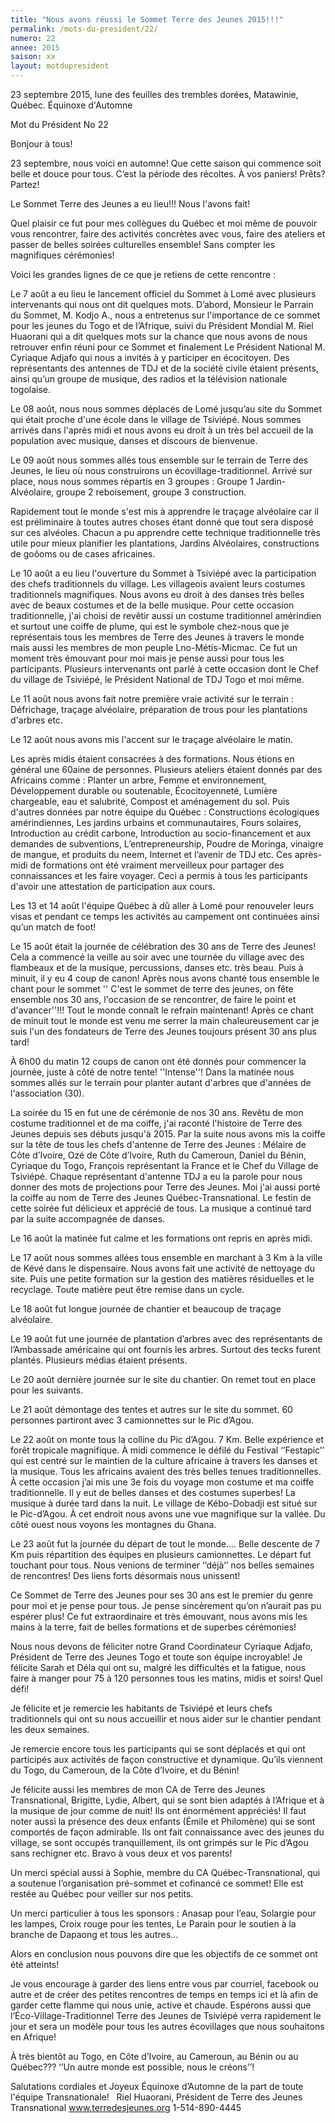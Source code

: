 ```yaml
---
title: "Nous avons réussi le Sommet Terre des Jeunes 2015!!!"
permalink: /mots-du-president/22/
numero: 22
annee: 2015
saison: xx
layout: motdupresident
---
```

23 septembre 2015, lune des feuilles des trembles dorées, Matawinie, Québec.
Équinoxe d'Automne

Mot du Président No 22

Bonjour à tous!

23 septembre, nous voici en automne! Que cette saison qui commence soit belle et douce pour tous. C’est la période des récoltes. À vos paniers! Prêts? Partez!

Le Sommet Terre des Jeunes a eu lieu!!! Nous l'avons fait!

Quel plaisir ce fut pour mes collègues du Québec et moi même de pouvoir vous rencontrer, faire des activités concrètes avec vous, faire des ateliers et passer de belles soirées culturelles ensemble! Sans compter les magnifiques cérémonies!

Voici les grandes lignes de ce que je retiens de cette rencontre :

Le 7 août a eu lieu le lancement officiel du Sommet à Lomé avec plusieurs intervenants qui nous ont dit quelques mots. D’abord, Monsieur le Parrain du Sommet, M. Kodjo A., nous a entretenus sur l'importance de ce sommet pour les jeunes du Togo et de l’Afrique, suivi du Président Mondial M. Riel Huaorani qui a dit quelques mots sur la chance que nous avons de nous retrouver enfin réuni pour ce Sommet et finalement Le Président National M. Cyriaque Adjafo qui nous a invités à y participer en écocitoyen. Des représentants des antennes de TDJ et de la société civile étaient présents, ainsi qu’un groupe de musique, des radios et la télévision nationale togolaise.

Le 08 août, nous nous sommes déplacés de Lomé jusqu’au site du Sommet qui était proche d'une école dans le village de Tsiviépé. Nous sommes arrivés dans l'après midi et nous avons eu droit à un très bel accueil de la population avec musique, danses et discours de bienvenue.

Le 09 août nous sommes allés tous ensemble sur le terrain de Terre des Jeunes, le lieu où nous construirons un écovillage-traditionnel. Arrivé sur place, nous nous sommes répartis en 3 groupes : Groupe 1 Jardin-Alvéolaire, groupe 2 reboisement, groupe 3 construction.

Rapidement tout le monde s'est mis à apprendre le traçage alvéolaire car il est préliminaire à toutes autres choses étant donné que tout sera disposé sur ces alvéoles. Chacun a pu apprendre cette technique traditionnelle très utile pour mieux planifier les plantations, Jardins Alvéolaires, constructions de goôoms ou de cases africaines.

Le 10 août a eu lieu l'ouverture du Sommet à Tsiviépé avec la participation des chefs traditionnels du village. Les villageois avaient leurs costumes traditionnels magnifiques. Nous avons eu droit à des danses très belles avec de beaux costumes et de la belle musique. Pour cette occasion traditionnelle, j'ai choisi de revêtir aussi un costume traditionnel amérindien et surtout une coiffe de plume, qui est le symbole chez-nous que je représentais tous les membres de Terre des Jeunes à travers le monde mais aussi les membres de mon peuple Lno-Métis-Micmac. Ce fut un moment très émouvant pour moi mais je pense aussi pour tous les participants. Plusieurs intervenants ont parlé à cette occasion dont le Chef du village de Tsiviépé, le Président National de TDJ Togo et moi même.

Le 11 août nous avons fait notre première vraie activité sur le terrain : Défrichage, traçage alvéolaire, préparation de trous pour les plantations d'arbres etc.

Le 12 août nous avons mis l'accent sur le traçage alvéolaire le matin.

Les après midis étaient consacrées à des formations. Nous étions en général une 60aine de personnes. Plusieurs ateliers étaient donnés par des Africains comme : Planter un arbre, Femme et environnement, Développement durable ou soutenable, Écocitoyenneté, Lumière chargeable, eau et salubrité, Compost et aménagement du sol. Puis d'autres données par notre équipe du Québec : Constructions écologiques amérindiennes, Les jardins urbains et communautaires, Fours solaires, Introduction au crédit carbone, Introduction au socio-financement et aux demandes de subventions, L’entrepreneurship, Poudre de Moringa, vinaigre de mangue, et produits du neem, Internet et l’avenir de TDJ etc. Ces après-midi de formations ont été vraiment merveilleux pour partager des connaissances et les faire voyager. Ceci a permis à tous les participants d'avoir une attestation de participation aux cours.

Les 13 et 14 août l'équipe Québec à dû aller à Lomé pour renouveler leurs visas et pendant ce temps les activités au campement ont continuées ainsi qu’un match de foot!

Le 15 août était la journée de célébration des 30 ans de Terre des Jeunes! Cela a commencé la veille au soir avec une tournée du village avec des flambeaux et de la musique, percussions, danses etc. très beau. Puis à minuit, il y eu 4 coup de canon! Après nous avons chanté tous ensemble le chant pour le sommet '' C'est le sommet de terre des jeunes, on fête ensemble nos 30 ans, l'occasion de se rencontrer, de faire le point et d'avancer''!!! Tout le monde connaît le refrain maintenant! Après ce chant de minuit tout le monde est venu me serrer la main chaleureusement car je suis l'un des fondateurs de Terre des Jeunes toujours présent 30 ans plus tard!

À 6h00 du matin 12 coups de canon ont été donnés pour commencer la journée, juste à côté de notre tente! ''Intense''! Dans la matinée nous sommes allés sur le terrain pour planter autant d'arbres que d'années de l'association (30).

La soirée du 15 en fut une de cérémonie de nos 30 ans. Revêtu de mon costume traditionnel et de ma coiffe, j'ai raconté l'histoire de Terre des Jeunes depuis ses débuts jusqu'à 2015. Par la suite nous avons mis la coiffe sur la tête de tous les chefs d'antenne de Terre des Jeunes : Mélaire de Côte d’Ivoire, Ozé de Côte d’Ivoire, Ruth du Cameroun, Daniel du Bénin, Cyriaque du Togo, François représentant la France et le Chef du Village de Tsiviépé. Chaque représentant d'antenne TDJ a eu la parole pour nous donner des mots de projections pour Terre des Jeunes. Moi j'ai aussi porté la coiffe au nom de Terre des Jeunes Québec-Transnational. Le festin de cette soirée fut délicieux et apprécié de tous. La musique a continué tard par la suite accompagnée de danses.

Le 16 août la matinée fut calme et les formations ont repris en après midi.

Le 17 août nous sommes allées tous ensemble en marchant à 3 Km à la ville de Kévé dans le dispensaire. Nous avons fait une activité de nettoyage du site. Puis une petite formation sur la gestion des matières résiduelles et le recyclage. Toute matière peut être remise dans un cycle.

Le 18 août fut longue journée de chantier et beaucoup de traçage alvéolaire.

Le 19 août fut une journée de plantation d’arbres avec des représentants de l’Ambassade américaine qui ont fournis les arbres. Surtout des tecks furent plantés. Plusieurs médias étaient présents.

Le 20 août dernière journée sur le site du chantier. On remet tout en place pour les suivants.

Le 21 août démontage des tentes et autres sur le site du sommet. 60 personnes partiront avec 3 camionnettes sur le Pic d’Agou.

Le 22 août on monte tous la colline du Pic d’Agou. 7 Km. Belle expérience et forêt tropicale magnifique. À midi commence le défilé du Festival ‘’Festapic’’ qui est centré sur le maintien de la culture africaine à travers les danses et la musique. Tous les africains avaient des très belles tenues traditionnelles. À cette occasion j’ai mis une 3e fois du voyage mon costume et ma coiffe traditionnelle. Il y eut de belles danses et des costumes superbes! La musique à durée tard dans la nuit. Le village de Kébo-Dobadji est situé sur le Pic-d’Agou. À cet endroit nous avons une vue magnifique sur la vallée. Du côté ouest nous voyons les montagnes du Ghana.

Le 23 août fut la journée du départ de tout le monde…. Belle descente de 7 Km puis répartition des équipes en plusieurs camionnettes. Le départ fut touchant pour tous. Nous venions de terminer ‘’déjà’’ nos belles semaines de rencontres! Des liens forts désormais nous unissent!

Ce Sommet de Terre des Jeunes pour ses 30 ans est le premier du genre pour moi et je pense pour tous. Je pense sincèrement qu’on n’aurait pas pu espérer plus! Ce fut extraordinaire et très émouvant, nous avons mis les mains à la terre, fait de belles formations et de superbes cérémonies!

Nous nous devons de féliciter notre Grand Coordinateur Cyriaque Adjafo, Président de Terre des Jeunes Togo et toute son équipe incroyable! Je félicite Sarah et Déla qui ont su, malgré les difficultés et la fatigue, nous faire à manger pour 75 à 120 personnes tous les matins, midis et soirs! Quel défi!

Je félicite et je remercie les habitants de Tsiviépé et leurs chefs traditionnels qui ont su nous accueillir et nous aider sur le chantier pendant les deux semaines.

Je remercie encore tous les participants qui se sont déplacés et qui ont participés aux activités de façon constructive et dynamique. Qu’ils viennent du Togo, du Cameroun, de la Côte d’Ivoire, et du Bénin!

Je félicite aussi les membres de mon CA de Terre des Jeunes Transnational, Brigitte, Lydie, Albert, qui se sont bien adaptés à l’Afrique et à la musique de jour comme de nuit! Ils ont énormément appréciés! Il faut noter aussi la présence des deux enfants (Émile et Philomène) qui se sont comportés de façon admirable. Ils ont fait connaissance avec des jeunes du village, se sont occupés tranquillement, ils ont grimpés sur le Pic d’Agou sans rechigner etc. Bravo à vous deux et vos parents!

Un merci spécial aussi à Sophie, membre du CA Québec-Transnational, qui a soutenue l’organisation pré-sommet et cofinancé ce sommet! Elle est restée au Québec pour veiller sur nos petits.

Un merci particulier à tous les sponsors : Anasap pour l’eau, Solargie pour les lampes, Croix rouge pour les tentes, Le Parain pour le soutien à la branche de Dapaong et tous les autres...

Alors en conclusion nous pouvons dire que les objectifs de ce sommet ont été atteints!

Je vous encourage à garder des liens entre vous par courriel, facebook ou autre et de créer des petites rencontres de temps en temps ici et là afin de garder cette flamme qui nous unie, active et chaude.
Espérons aussi que l’Éco-Village-Traditionnel Terre des Jeunes de Tsiviépé verra rapidement le jour et sera un modèle pour tous les autres écovillages que nous souhaitons en Afrique!

À très bientôt au Togo, en Côte d’Ivoire, au Cameroun, au Bénin ou au Québec???
‘’Un autre monde est possible, nous le créons’’!

Salutations cordiales et Joyeux Équinoxe d’Automne de la part de toute l'équipe Transnationale!
 
Riel Huaorani,
Président de Terre des Jeunes Transnational
www.terredesjeunes.org 1-514-890-4445
 
